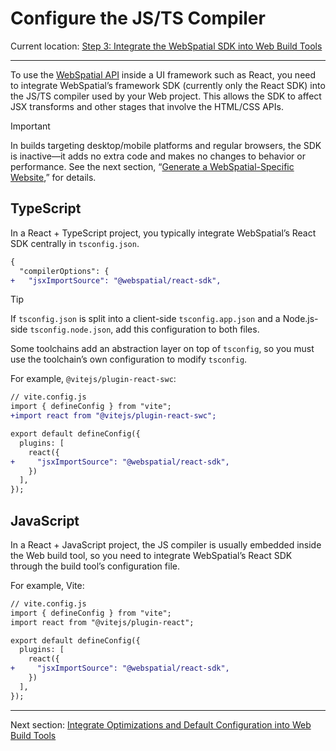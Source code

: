 # Configure the JS/TS Compiler

Current location: [Step 3: Integrate the WebSpatial SDK into Web Build Tools](step-3-integrate-webspatial-sdk-into-web-build-tools.md)

---

To use the [WebSpatial API]() inside a UI framework such as React, you need to integrate WebSpatial’s framework SDK (currently only the React SDK) into the JS/TS compiler used by your Web project. This allows the SDK to affect JSX transforms and other stages that involve the HTML/CSS APIs.

> [!IMPORTANT]
> In builds targeting desktop/mobile platforms and regular browsers, the SDK is inactive—it adds no extra code and makes no changes to behavior or performance. See the next section, “[Generate a WebSpatial-Specific Website](generate-a-webspatial-specific-website.md),” for details.

## TypeScript

In a React + TypeScript project, you typically integrate WebSpatial’s React SDK centrally in `tsconfig.json`.

```diff
{
  "compilerOptions": {
+   "jsxImportSource": "@webspatial/react-sdk",
```

> [!TIP]
> If `tsconfig.json` is split into a client-side `tsconfig.app.json` and a Node.js-side `tsconfig.node.json`, add this configuration to both files.

Some toolchains add an abstraction layer on top of `tsconfig`, so you must use the toolchain’s own configuration to modify `tsconfig`.

For example, `@vitejs/plugin-react-swc`:

```diff
// vite.config.js
import { defineConfig } from "vite";
+import react from "@vitejs/plugin-react-swc";

export default defineConfig({
  plugins: [
    react({
+     "jsxImportSource": "@webspatial/react-sdk",
    })
  ],
});
```

## JavaScript

In a React + JavaScript project, the JS compiler is usually embedded inside the Web build tool, so you need to integrate WebSpatial’s React SDK through the build tool’s configuration file.

For example, Vite:

```diff
// vite.config.js
import { defineConfig } from "vite";
import react from "@vitejs/plugin-react";

export default defineConfig({
  plugins: [
    react({
+     "jsxImportSource": "@webspatial/react-sdk",
    })
  ],
});
```

---

Next section: [Integrate Optimizations and Default Configuration into Web Build Tools](add-optimizations-and-defaults-to-web-build-tools.md)
